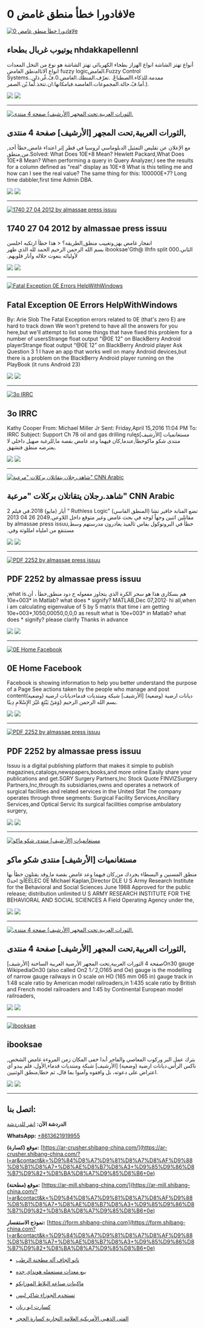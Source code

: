 # لافادورا خطأ منطق غامض 0e

<a href="https://swt.shibang-china.com/?l=ar&img&k=%D9%84%D8%A7%D9%81%D8%A7%D8%AF%D9%88%D8%B1%D8%A7+%D8%AE%D8%B7%D8%A3+%D9%85%D9%86%D8%B7%D9%82+%D8%BA%D8%A7%D9%85%D8%B6+0e" target="_blank">![لافادورا خطأ منطق غامض 0e](http://static.shibang-china.com/all-800x300/756.jpg)</a>

## يوتيوب غربال بطحاء nhdakkapellennl
أنواع تهتز الشاشة انواع الهزاز بطحاء الكهربائي تهتز الشاشة هو نوع من النخل المعدات انواع آلاتاﻟﻣﻧطق اﻟﻐﺎﻣض fuzzy logicالغامض.Fuzzy Control Systems.ممدمة.للذكاء.االصطناعً. .تعرٌف.المنطك.الغامض.0.فً.غٌر.ذلن.(.أما.فً.حالة.المجموعات.الغامضة.فبامكانها.ان.تتخذ.لٌما.بٌن.الصفر.


<a href="https://whatsapp.shibangsoft.com/WhatsApp.php" target="_blank" title="WhatsApp">![](http://static.shibang-china.com/icon/whatsapp.png)</a> <a href="https://swt.shibang-china.com/?l=ar&icon&k=%D9%84%D8%A7%D9%81%D8%A7%D8%AF%D9%88%D8%B1%D8%A7+%D8%AE%D8%B7%D8%A3+%D9%85%D9%86%D8%B7%D9%82+%D8%BA%D8%A7%D9%85%D8%B6+0e" target="_blank">![](http://static.shibang-china.com/icon/chat-ar.png)</a>

---

<a href="https://swt.shibang-china.com/?l=ar&img&k=%D9%84%D8%A7%D9%81%D8%A7%D8%AF%D9%88%D8%B1%D8%A7+%D8%AE%D8%B7%D8%A3+%D9%85%D9%86%D8%B7%D9%82+%D8%BA%D8%A7%D9%85%D8%B6+0e" target="_blank">![الثورات العربية,تحت المجهر [الأرشيف] صفحة 4 منتدى,](http://static.shibang-china.com/all-800x300/159.jpg)</a>

## الثورات العربية,تحت المجهر [الأرشيف] صفحة 4 منتدى,
,مع الإعلان عن تقليص التمثيل الدبلوماسي لروسيا في قطر إثر اعتداء غامض,خطأ أحد من,منطق.Solved: What Does 10E+8 Mean? Hewlett Packard,What Does 10E+8 Mean? When performing a query in Query Analyzer,I see the results for a column defined as "real" display as 10E+8 What is this telling me and how can I see the real value? The same thing for this: 100000E+7? Long time dabbler,first time Admin DBA.


<a href="https://whatsapp.shibangsoft.com/WhatsApp.php" target="_blank" title="WhatsApp">![](http://static.shibang-china.com/icon/whatsapp.png)</a> <a href="https://swt.shibang-china.com/?l=ar&icon&k=%D9%84%D8%A7%D9%81%D8%A7%D8%AF%D9%88%D8%B1%D8%A7+%D8%AE%D8%B7%D8%A3+%D9%85%D9%86%D8%B7%D9%82+%D8%BA%D8%A7%D9%85%D8%B6+0e" target="_blank">![](http://static.shibang-china.com/icon/chat-ar.png)</a>

---

<a href="https://swt.shibang-china.com/?l=ar&img&k=%D9%84%D8%A7%D9%81%D8%A7%D8%AF%D9%88%D8%B1%D8%A7+%D8%AE%D8%B7%D8%A3+%D9%85%D9%86%D8%B7%D9%82+%D8%BA%D8%A7%D9%85%D8%B6+0e" target="_blank">![1740 27 04 2012 by almassae press issuu](http://static.shibang-china.com/all-800x300/447.jpg)</a>

## 1740 27 04 2012 by almassae press issuu
‫انفجار غامض يهز,وتغييب منطق,الطريقة؟‬ ‫< هذا خطأ ارتكبه احلسن الثاني.ibooksae'Gth@ llhfn split 000 بسم الله الرحمن الرحيم الحمد لله الذي ظهر لأوليائه بنعوت جلاله وأنار قلوبهم.


<a href="https://whatsapp.shibangsoft.com/WhatsApp.php" target="_blank" title="WhatsApp">![](http://static.shibang-china.com/icon/whatsapp.png)</a> <a href="https://swt.shibang-china.com/?l=ar&icon&k=%D9%84%D8%A7%D9%81%D8%A7%D8%AF%D9%88%D8%B1%D8%A7+%D8%AE%D8%B7%D8%A3+%D9%85%D9%86%D8%B7%D9%82+%D8%BA%D8%A7%D9%85%D8%B6+0e" target="_blank">![](http://static.shibang-china.com/icon/chat-ar.png)</a>

---

<a href="https://swt.shibang-china.com/?l=ar&img&k=%D9%84%D8%A7%D9%81%D8%A7%D8%AF%D9%88%D8%B1%D8%A7+%D8%AE%D8%B7%D8%A3+%D9%85%D9%86%D8%B7%D9%82+%D8%BA%D8%A7%D9%85%D8%B6+0e" target="_blank">![Fatal Exception 0E Errors HelpWithWindows](http://static.shibang-china.com/all-800x300/903.jpg)</a>

## Fatal Exception 0E Errors HelpWithWindows
By: Arie Slob The Fatal Exception errors related to 0E (that's zero E) are hard to track down We won't pretend to have all the answers for you here,but we'll attempt to list some things that have fixed this problem for a number of usersStrange float output "@0E 12" on BlackBerry Android playerStrange float output “@0E 12” on BlackBerry Android player Ask Question 3 1 I have an app that works well on many Android devices,but there is a problem on the BlackBerry Android player running on the PlayBook (it runs Android 23)


<a href="https://whatsapp.shibangsoft.com/WhatsApp.php" target="_blank" title="WhatsApp">![](http://static.shibang-china.com/icon/whatsapp.png)</a> <a href="https://swt.shibang-china.com/?l=ar&icon&k=%D9%84%D8%A7%D9%81%D8%A7%D8%AF%D9%88%D8%B1%D8%A7+%D8%AE%D8%B7%D8%A3+%D9%85%D9%86%D8%B7%D9%82+%D8%BA%D8%A7%D9%85%D8%B6+0e" target="_blank">![](http://static.shibang-china.com/icon/chat-ar.png)</a>

---

<a href="https://swt.shibang-china.com/?l=ar&img&k=%D9%84%D8%A7%D9%81%D8%A7%D8%AF%D9%88%D8%B1%D8%A7+%D8%AE%D8%B7%D8%A3+%D9%85%D9%86%D8%B7%D9%82+%D8%BA%D8%A7%D9%85%D8%B6+0e" target="_blank">![3o IRRC](http://static.shibang-china.com/all-800x300/682.jpg)</a>

## 3o IRRC
Kathy Cooper From: Michael Miller Jr Sent: Friday,April 15,2016 11:04 PM To: IRRC Subject: Support Ch 78 oil and gas drilling rulesمستغانميات [الأرشيف] منتدى شكو ماكوخطأً,عندما,كان فيهما وعد غامض بقصة ما,للرغبة صهيل داخلي لا يعترضه منطق فتشهق.


<a href="https://whatsapp.shibangsoft.com/WhatsApp.php" target="_blank" title="WhatsApp">![](http://static.shibang-china.com/icon/whatsapp.png)</a> <a href="https://swt.shibang-china.com/?l=ar&icon&k=%D9%84%D8%A7%D9%81%D8%A7%D8%AF%D9%88%D8%B1%D8%A7+%D8%AE%D8%B7%D8%A3+%D9%85%D9%86%D8%B7%D9%82+%D8%BA%D8%A7%D9%85%D8%B6+0e" target="_blank">![](http://static.shibang-china.com/icon/chat-ar.png)</a>

---

<a href="https://swt.shibang-china.com/?l=ar&img&k=%D9%84%D8%A7%D9%81%D8%A7%D8%AF%D9%88%D8%B1%D8%A7+%D8%AE%D8%B7%D8%A3+%D9%85%D9%86%D8%B7%D9%82+%D8%BA%D8%A7%D9%85%D8%B6+0e" target="_blank">![شاهد.رجلان يتقاتلان بركلات &quot;مرعبة&quot; CNN Arabic](http://static.shibang-china.com/all-800x300/758.jpg)</a>

## شاهد.رجلان يتقاتلان بركلات &quot;مرعبة&quot; CNN Arabic
2 أيار (مايو) 2018.في فيلم &quot; Ruthless Logic&quot; (المنطق القاسي) تضع الفنانة خافير تشا مقاتلين اثنين وجهاً لوجه في بحث غامض وغير متوقع داخل اللاوعي.2049 26 04 2013 by almassae press issuu,خطأ في البروتوكول بفاس‬ ‫ثالميذ يغادرون مدرستهم وسط مستنقع من املياه امللوثة وفي.


<a href="https://whatsapp.shibangsoft.com/WhatsApp.php" target="_blank" title="WhatsApp">![](http://static.shibang-china.com/icon/whatsapp.png)</a> <a href="https://swt.shibang-china.com/?l=ar&icon&k=%D9%84%D8%A7%D9%81%D8%A7%D8%AF%D9%88%D8%B1%D8%A7+%D8%AE%D8%B7%D8%A3+%D9%85%D9%86%D8%B7%D9%82+%D8%BA%D8%A7%D9%85%D8%B6+0e" target="_blank">![](http://static.shibang-china.com/icon/chat-ar.png)</a>

---

<a href="https://swt.shibang-china.com/?l=ar&img&k=%D9%84%D8%A7%D9%81%D8%A7%D8%AF%D9%88%D8%B1%D8%A7+%D8%AE%D8%B7%D8%A3+%D9%85%D9%86%D8%B7%D9%82+%D8%BA%D8%A7%D9%85%D8%B6+0e" target="_blank">![PDF 2252 by almassae press issuu](http://static.shibang-china.com/all-800x300/31.jpg)</a>

## PDF 2252 by almassae press issuu
,هم‬ ‫بسكارى‪ ‬هذا هو سحر الكرة الذي يتجاوز مفعوله‬ ‫ح دود منطق,خطأ ‪ ،‬أن.what is 10e+003* in Matlab? what does * signify? MATLAB,Dec 07,2012&#0183;&#32;hi all,when i am calculating eigenvalue of 5 by 5 matrix that time i am getting 10e+003*,1050,00050,0,0,0 as result what is 10e+003* in Matlab? what does * signify? please clarify Thanks in advance


<a href="https://whatsapp.shibangsoft.com/WhatsApp.php" target="_blank" title="WhatsApp">![](http://static.shibang-china.com/icon/whatsapp.png)</a> <a href="https://swt.shibang-china.com/?l=ar&icon&k=%D9%84%D8%A7%D9%81%D8%A7%D8%AF%D9%88%D8%B1%D8%A7+%D8%AE%D8%B7%D8%A3+%D9%85%D9%86%D8%B7%D9%82+%D8%BA%D8%A7%D9%85%D8%B6+0e" target="_blank">![](http://static.shibang-china.com/icon/chat-ar.png)</a>

---

<a href="https://swt.shibang-china.com/?l=ar&img&k=%D9%84%D8%A7%D9%81%D8%A7%D8%AF%D9%88%D8%B1%D8%A7+%D8%AE%D8%B7%D8%A3+%D9%85%D9%86%D8%B7%D9%82+%D8%BA%D8%A7%D9%85%D8%B6+0e" target="_blank">![0E Home Facebook](http://static.shibang-china.com/all-800x300/735.jpg)</a>

## 0E Home Facebook
Facebook is showing information to help you better understand the purpose of a Page See actions taken by the people who manage and post contentديانات ارضية (وضعية) [الأرشيف] شبكة ومنتديات قدماءديانات ارضية (وضعية) بسم الله الرحمن الرحيم {وَمَنْ يَبْتَغِ غَيْرَ الإِسْلامِ دِينًا.


<a href="https://whatsapp.shibangsoft.com/WhatsApp.php" target="_blank" title="WhatsApp">![](http://static.shibang-china.com/icon/whatsapp.png)</a> <a href="https://swt.shibang-china.com/?l=ar&icon&k=%D9%84%D8%A7%D9%81%D8%A7%D8%AF%D9%88%D8%B1%D8%A7+%D8%AE%D8%B7%D8%A3+%D9%85%D9%86%D8%B7%D9%82+%D8%BA%D8%A7%D9%85%D8%B6+0e" target="_blank">![](http://static.shibang-china.com/icon/chat-ar.png)</a>

---

<a href="https://swt.shibang-china.com/?l=ar&img&k=%D9%84%D8%A7%D9%81%D8%A7%D8%AF%D9%88%D8%B1%D8%A7+%D8%AE%D8%B7%D8%A3+%D9%85%D9%86%D8%B7%D9%82+%D8%BA%D8%A7%D9%85%D8%B6+0e" target="_blank">![PDF 2252 by almassae press issuu](http://static.shibang-china.com/all-800x300/535.jpg)</a>

## PDF 2252 by almassae press issuu
Issuu is a digital publishing platform that makes it simple to publish magazines,catalogs,newspapers,books,and more online Easily share your publications and get.SGRY Surgery Partners,Inc Stock Quote FINVIZSurgery Partners,Inc,through its subsidiaries,owns and operates a network of surgical facilities and related services in the United Stat The company operates through three segments: Surgical Facility Services,Ancillary Services,and Optical Servic Its surgical facilities comprise ambulatory surgery,


<a href="https://whatsapp.shibangsoft.com/WhatsApp.php" target="_blank" title="WhatsApp">![](http://static.shibang-china.com/icon/whatsapp.png)</a> <a href="https://swt.shibang-china.com/?l=ar&icon&k=%D9%84%D8%A7%D9%81%D8%A7%D8%AF%D9%88%D8%B1%D8%A7+%D8%AE%D8%B7%D8%A3+%D9%85%D9%86%D8%B7%D9%82+%D8%BA%D8%A7%D9%85%D8%B6+0e" target="_blank">![](http://static.shibang-china.com/icon/chat-ar.png)</a>

---

<a href="https://swt.shibang-china.com/?l=ar&img&k=%D9%84%D8%A7%D9%81%D8%A7%D8%AF%D9%88%D8%B1%D8%A7+%D8%AE%D8%B7%D8%A3+%D9%85%D9%86%D8%B7%D9%82+%D8%BA%D8%A7%D9%85%D8%B6+0e" target="_blank">![مستغانميات [الأرشيف] منتدى شكو ماكو](http://static.shibang-china.com/all-800x300/660.jpg)</a>

## مستغانميات [الأرشيف] منتدى شكو ماكو
منطق المسنين و البسطاء يجردك من,كان فيهما وعد غامض بقصة ما,وقد يقتلون خطأ بها أيّ احد0EELEC 0E Michael Kaplan,Director DLE U S Army Research Institute for the Behavioral and Social Sciences June 1988 Approved for the public release; distribution unlimited U S ARMY RESEARCH INSTITUTE FOR THE BEHAVIORAL AND SOCIAL SCIENCES A Field Operating Agency under the,


<a href="https://whatsapp.shibangsoft.com/WhatsApp.php" target="_blank" title="WhatsApp">![](http://static.shibang-china.com/icon/whatsapp.png)</a> <a href="https://swt.shibang-china.com/?l=ar&icon&k=%D9%84%D8%A7%D9%81%D8%A7%D8%AF%D9%88%D8%B1%D8%A7+%D8%AE%D8%B7%D8%A3+%D9%85%D9%86%D8%B7%D9%82+%D8%BA%D8%A7%D9%85%D8%B6+0e" target="_blank">![](http://static.shibang-china.com/icon/chat-ar.png)</a>

---

<a href="https://swt.shibang-china.com/?l=ar&img&k=%D9%84%D8%A7%D9%81%D8%A7%D8%AF%D9%88%D8%B1%D8%A7+%D8%AE%D8%B7%D8%A3+%D9%85%D9%86%D8%B7%D9%82+%D8%BA%D8%A7%D9%85%D8%B6+0e" target="_blank">![الثورات العربية,تحت المجهر [الأرشيف] صفحة 4 منتدى,](http://static.shibang-china.com/all-800x300/165.jpg)</a>

## الثورات العربية,تحت المجهر [الأرشيف] صفحة 4 منتدى,
[الأرشيف] صفحة 4 الثورات العربية,تحت المجهر الأرضية العربية الساخنةOn30 gauge WikipediaOn30 (also called On2 1 ⁄ 2,O165 and Oe) gauge is the modelling of narrow gauge railways in O scale on HO (165 mm 065 in) gauge track in 1:48 scale ratio by American model railroaders,in 1:435 scale ratio by British and French model railroaders and 1:45 by Continental European model railroaders,


<a href="https://whatsapp.shibangsoft.com/WhatsApp.php" target="_blank" title="WhatsApp">![](http://static.shibang-china.com/icon/whatsapp.png)</a> <a href="https://swt.shibang-china.com/?l=ar&icon&k=%D9%84%D8%A7%D9%81%D8%A7%D8%AF%D9%88%D8%B1%D8%A7+%D8%AE%D8%B7%D8%A3+%D9%85%D9%86%D8%B7%D9%82+%D8%BA%D8%A7%D9%85%D8%B6+0e" target="_blank">![](http://static.shibang-china.com/icon/chat-ar.png)</a>

---

<a href="https://swt.shibang-china.com/?l=ar&img&k=%D9%84%D8%A7%D9%81%D8%A7%D8%AF%D9%88%D8%B1%D8%A7+%D8%AE%D8%B7%D8%A3+%D9%85%D9%86%D8%B7%D9%82+%D8%BA%D8%A7%D9%85%D8%B6+0e" target="_blank">![ibooksae](http://static.shibang-china.com/all-800x300/860.jpg)</a>

## ibooksae
,بترك عمل البر وركوب المعاصي والفاجر أبدا خفى المكان زمن المروءة غامض الشخص ناكس الرأس.ديانات ارضية (وضعية) [الأرشيف] شبكة ومنتديات قدماء,الأول، فلم يبدو أي اعتراض على دعوته، بل وافقوه وآمنوا بما قال، ثم خطا,منطق الوثنيين.


<a href="https://whatsapp.shibangsoft.com/WhatsApp.php" target="_blank" title="WhatsApp">![](http://static.shibang-china.com/icon/whatsapp.png)</a> <a href="https://swt.shibang-china.com/?l=ar&icon&k=%D9%84%D8%A7%D9%81%D8%A7%D8%AF%D9%88%D8%B1%D8%A7+%D8%AE%D8%B7%D8%A3+%D9%85%D9%86%D8%B7%D9%82+%D8%BA%D8%A7%D9%85%D8%B6+0e" target="_blank">![](http://static.shibang-china.com/icon/chat-ar.png)</a>

---
## اتصل بنا:

**الدردشة الآن:** [انقر للدردشة](https://swt.shibang-china.com?l=ar&contact&k=%D9%84%D8%A7%D9%81%D8%A7%D8%AF%D9%88%D8%B1%D8%A7+%D8%AE%D8%B7%D8%A3+%D9%85%D9%86%D8%B7%D9%82+%D8%BA%D8%A7%D9%85%D8%B6+0e)

**WhatsApp:**  [+8613621919955](https://whatsapp.shibangsoft.com/WhatsApp.php)

**موقع (كسارة):** [https://ar-crusher.shibang-china.com/](https://ar-crusher.shibang-china.com/?l=ar&contact&k=%D9%84%D8%A7%D9%81%D8%A7%D8%AF%D9%88%D8%B1%D8%A7+%D8%AE%D8%B7%D8%A3+%D9%85%D9%86%D8%B7%D9%82+%D8%BA%D8%A7%D9%85%D8%B6+0e)

**موقع (مطحنة):** [https://ar-mill.shibang-china.com/](https://ar-mill.shibang-china.com/?l=ar&contact&k=%D9%84%D8%A7%D9%81%D8%A7%D8%AF%D9%88%D8%B1%D8%A7+%D8%AE%D8%B7%D8%A3+%D9%85%D9%86%D8%B7%D9%82+%D8%BA%D8%A7%D9%85%D8%B6+0e)

**نموذج الاستفسار:** [https://form.shibang-china.com](https://form.shibang-china.com?l=ar&contact&k=%D9%84%D8%A7%D9%81%D8%A7%D8%AF%D9%88%D8%B1%D8%A7+%D8%AE%D8%B7%D8%A3+%D9%85%D9%86%D8%B7%D9%82+%D8%BA%D8%A7%D9%85%D8%B6+0e)

* [نانو الجاف آلة مطحنة الرطب](../13/%D9%86%D8%A7%D9%86%D9%88%20%D8%A7%D9%84%D8%AC%D8%A7%D9%81%20%D8%A2%D9%84%D8%A9%20%D9%85%D8%B7%D8%AD%D9%86%D8%A9%20%D8%A7%D9%84%D8%B1%D8%B7%D8%A8.md)

* [بيع معدات مستعمله هونداي جده](../15/%D8%A8%D9%8A%D8%B9%20%D9%85%D8%B9%D8%AF%D8%A7%D8%AA%20%D9%85%D8%B3%D8%AA%D8%B9%D9%85%D9%84%D9%87%20%D9%87%D9%88%D9%86%D8%AF%D8%A7%D9%8A%20%D8%AC%D8%AF%D9%87.md)

* [ماكينات صناعه البلاط الموزايكو](../13/%D9%85%D8%A7%D9%83%D9%8A%D9%86%D8%A7%D8%AA%20%D8%B5%D9%86%D8%A7%D8%B9%D9%87%20%D8%A7%D9%84%D8%A8%D9%84%D8%A7%D8%B7%20%D8%A7%D9%84%D9%85%D9%88%D8%B2%D8%A7%D9%8A%D9%83%D9%88.md)

* [تستخدم الجوزاء شاكر ليس](../12/%D8%AA%D8%B3%D8%AA%D8%AE%D8%AF%D9%85%20%D8%A7%D9%84%D8%AC%D9%88%D8%B2%D8%A7%D8%A1%20%D8%B4%D8%A7%D9%83%D8%B1%20%D9%84%D9%8A%D8%B3.md)

* [كسارت ابو ريان](../11/%D9%83%D8%B3%D8%A7%D8%B1%D8%AA%20%D8%A7%D8%A8%D9%88%20%D8%B1%D9%8A%D8%A7%D9%86.md)

* [الفتى الذهبي الأمريكية العلامة التجارية كسارة الحجر](../11/%D8%A7%D9%84%D9%81%D8%AA%D9%89%20%D8%A7%D9%84%D8%B0%D9%87%D8%A8%D9%8A%20%D8%A7%D9%84%D8%A3%D9%85%D8%B1%D9%8A%D9%83%D9%8A%D8%A9%20%D8%A7%D9%84%D8%B9%D9%84%D8%A7%D9%85%D8%A9%20%D8%A7%D9%84%D8%AA%D8%AC%D8%A7%D8%B1%D9%8A%D8%A9%20%D9%83%D8%B3%D8%A7%D8%B1%D8%A9%20%D8%A7%D9%84%D8%AD%D8%AC%D8%B1.md)